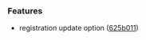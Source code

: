 ### Features

* registration update option ([625b011](https://github.com/zywave/OctopusDeploy-Nautilus/commit/625b011))
